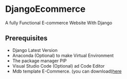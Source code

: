 # DjangoEcommerce
A fully Functional E-commerce Website With Django

## Prerequisites
- Django Latest Version
- Anaconda (Optional) to make Virtual Environment
- The package manager PIP
- Visual Studio Code (Optional) ad Code Editor
- Mdb template E-Commerce. (you can download)[here](https://mdbootstrap.com/freebies/jquery/e-commerce/)
